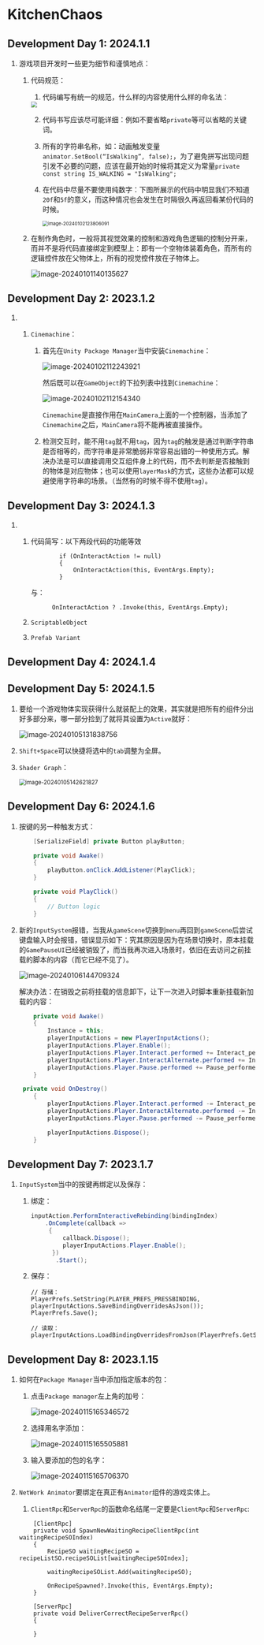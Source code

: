# KitchenChaos

## Development Day 1: 2024.1.1

1. 游戏项目开发时一些更为细节和谨慎地点：

   1. 代码规范：

      1. 代码编写有统一的规范，什么样的内容使用什么样的命名法：

      <img src="Images/代码规范.png" style="zoom:75%;" />

      2. 代码书写应该尽可能详细：例如不要省略`private`等可以省略的关键词。

      3. 所有的字符串名称，如：动画触发变量`animator.SetBool(“IsWalking”, false);`，为了避免拼写出现问题引发不必要的问题，应该在最开始的时候将其定义为常量`private const string IS_WALKING = "IsWalking";`

      4. 在代码中尽量不要使用纯数字：下图所展示的代码中明显我们不知道`20f`和`5f`的意义，而这种情况也会发生在时隔很久再返回看某份代码的时候。

         <img src="Images/代码规范_1.png" alt="image-20240102123806091" style="zoom:67%;" />

   2. 在制作角色时，一般将其视觉效果的控制和游戏角色逻辑的控制分开来，而并不是将代码直接绑定到模型上：即有一个空物体装着角色，而所有的逻辑控件放在父物体上，所有的视觉控件放在子物体上。

      ![image-20240101140135627](Images/角色.png)

   

## Development Day 2: 2023.1.2

1. 1. `Cinemachine`：

      1. 首先在`Unity Package Manager`当中安装`Cinemachine`：

         ![image-20240102112243921](Images/Cinemachine_PM.png)

         然后既可以在`GameObject`的下拉列表中找到`Cinemachine`：

         ![image-20240102112154340](Images/Cinemachine_List.png)

         `Cinemachine`是直接作用在`MainCamera`上面的一个控制器，当添加了`Cinemachine`之后，`MainCamera`将不能再被直接操作。

      2. 检测交互时，能不用`tag`就不用`tag`，因为`tag`的触发是通过判断字符串是否相等的，而字符串是非常脆弱非常容易出错的一种使用方式。解决办法是可以直接调用交互组件身上的代码，而不去判断是否接触到的物体是对应物体；也可以使用`layerMask`的方式，这些办法都可以规避使用字符串的场景。（当然有的时候不得不使用`tag`）。

   

   

## Development Day 3: 2024.1.3

1. 1. 代码简写：以下两段代码的功能等效

      ```
              if (OnInteractAction != null)
              {
                  OnInteractAction(this, EventArgs.Empty);
              }
      ```

      与：

      ```
      		OnInteractAction ? .Invoke(this, EventArgs.Empty);
      ```

   2. `ScriptableObject`

   3. `Prefab Variant`



## Development Day 4: 2024.1.4

## Development Day 5: 2024.1.5

1. 要给一个游戏物体实现获得什么就装配上的效果，其实就是把所有的组件分出好多部分来，哪一部分捡到了就将其设置为`Active`就好：

   ![image-20240105131838756](Images/游戏物体拼装.png)

2. `Shift+Space`可以快捷将选中的`tab`调整为全屏。

3. `Shader Graph`：

   <img src="Images/Shader.png" alt="image-20240105142621827" style="zoom:80%;" />




## Development Day 6: 2024.1.6

1. 按键的另一种触发方式：

   ```C#
       [SerializeField] private Button playButton;
   
       private void Awake()
       {
           playButton.onClick.AddListener(PlayClick);
       }
   
       private void PlayClick()
       {
           // Button logic
       }
   ```

2. 新的`InputSystem`报错，当我从`gameScene`切换到`menu`再回到`gameScene`后尝试键盘输入时会报错，错误显示如下：究其原因是因为在场景切换时，原本挂载的`GamePauseUI`已经被销毁了，而当我再次进入场景时，依旧在去访问之前挂载的脚本的内容（而它已经不见了）。

   ![image-20240106144709324](Images/GameInput.png)

   解决办法：在销毁之前将挂载的信息卸下，让下一次进入时脚本重新挂载新加载的内容：

   ```C#
       private void Awake()
       {
           Instance = this;
           playerInputActions = new PlayerInputActions();
           playerInputActions.Player.Enable();
           playerInputActions.Player.Interact.performed += Interact_performed;
           playerInputActions.Player.InteractAlternate.performed += InteractAlternate_performed;
           playerInputActions.Player.Pause.performed += Pause_performed;
       }
   
   	private void OnDestroy()
       {
           playerInputActions.Player.Interact.performed -= Interact_performed;
           playerInputActions.Player.InteractAlternate.performed -= InteractAlternate_performed;
           playerInputActions.Player.Pause.performed -= Pause_performed;
   
           playerInputActions.Dispose();
       }
   ```




## Development Day 7: 2023.1.7

1. `InputSystem`当中的按键再绑定以及保存：

   1. 绑定：

      ```C#
      inputAction.PerformInteractiveRebinding(bindingIndex)
          .OnComplete(callback =>
           {
               callback.Dispose();
               playerInputActions.Player.Enable();
            })
             .Start();
      ```

   2. 保存：

      ```
      // 存储：
      PlayerPrefs.SetString(PLAYER_PREFS_PRESSBINDING, playerInputActions.SaveBindingOverridesAsJson());
      PlayerPrefs.Save();
      
      // 读取：
      playerInputActions.LoadBindingOverridesFromJson(PlayerPrefs.GetString(PLAYER_PREFS_PRESSBINDING));
      ```


## Development Day 8: 2023.1.15

1. 如何在`Package Manager`当中添加指定版本的包：

   1. 点击`Package manager`左上角的加号：

      ![image-20240115165346572](Images/PackageManager.png)

   2. 选择用名字添加：

      ![image-20240115165505881](Images/PackageManager_1.png)

   3. 输入要添加的包的名字：

      ![image-20240115165706370](Images/PackageManager_2.png)

2. `NetWork Animator`要绑定在真正有`Animator`组件的游戏实体上。

   1. `ClientRpc`和`ServerRpc`的函数命名结尾一定要是`ClientRpc`和`ServerRpc`:

   ```
       [ClientRpc]
       private void SpawnNewWaitingRecipeClientRpc(int waitingRecipeSOIndex)
       {
           RecipeSO waitingRecipeSO = recipeListSO.recipeSOList[waitingRecipeSOIndex];
   
           waitingRecipeSOList.Add(waitingRecipeSO);
   
           OnRecipeSpawned?.Invoke(this, EventArgs.Empty);
       }
       
       [ServerRpc]
       private void DeliverCorrectRecipeServerRpc()
       {
   
       }
   ```